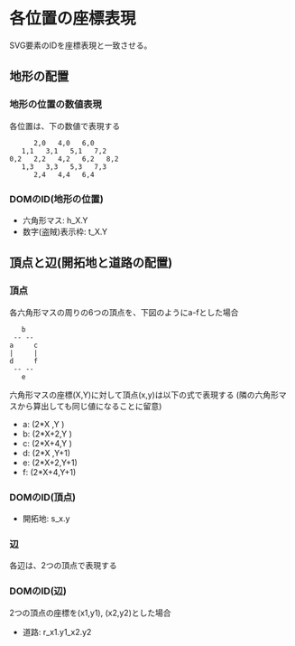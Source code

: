 # 各位置の座標表現
SVG要素のIDを座標表現と一致させる。

## 地形の配置
### 地形の位置の数値表現
各位置は、下の数値で表現する
```
      2,0   4,0   6,0
   1,1   3,1   5,1   7,2
0,2   2,2   4,2   6,2   8,2
   1,3   3,3   5,3   7,3
      2,4   4,4   6,4
```

### DOMのID(地形の位置)
- 六角形マス: h_X.Y
- 数字(盗賊)表示枠: t_X.Y

## 頂点と辺(開拓地と道路の配置)
### 頂点
各六角形マスの周りの6つの頂点を、下図のようにa-fとした場合
```
   b
 -- --
a     c
|     |
d     f
 -- --
   e
```
六角形マスの座標(X,Y)に対して頂点(x,y)は以下の式で表現する
(隣の六角形マスから算出しても同じ値になることに留意)

- a: (2*X  ,Y  )
- b: (2*X+2,Y  )
- c: (2*X+4,Y  )
- d: (2*X  ,Y+1)
- e: (2*X+2,Y+1)
- f: (2*X+4,Y+1)

### DOMのID(頂点)
- 開拓地: s_x.y

### 辺
各辺は、2つの頂点で表現する

### DOMのID(辺)
2つの頂点の座標を(x1,y1), (x2,y2)とした場合
- 道路: r_x1.y1_x2.y2
